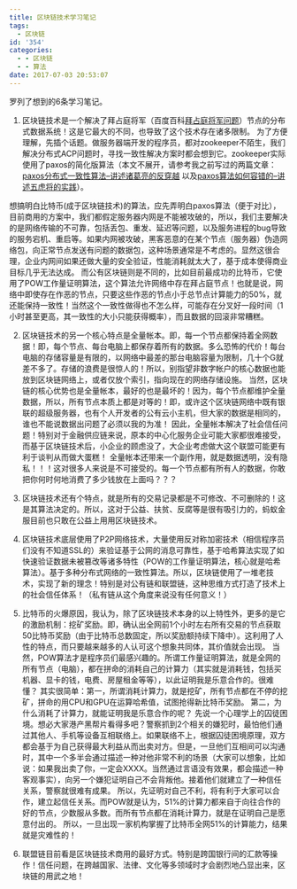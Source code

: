 ```yaml
---
title: 区块链技术学习笔记
tags:
  - 区块链
id: '354'
categories:
  - - 区块链
  - - 算法
date: 2017-07-03 20:53:07
---
```

罗列了想到的6条学习笔记。
<!-- more -->
1. 区块链技术是一个解决了拜占庭将军（百度百科[拜占庭将军问题](http://baike.baidu.com/link?url=AlDGv2eQB6dkraSO8TzN0XylxEfgSW_VN94FOooKYcJrYz9ttpRD1IRWnLA25tM_7QcK_kB_8IfINpYzdBMZcbw51ESxmr3tkC7r6O32EshJ_wL6PExj-UBUJCExD11CuFfoIfaRqzH04cVQAHKOamLbVqcKr-Y_NZhAj4wCNC3)）节点的分布式数据系统！这是它最大的不同，也导致了这个技术存在诸多限制。 为了方便理解，先插个话题。做服务器端开发的程序员，都对zookeeper不陌生，我们解决分布式ACP问题时，寻找一致性解决方案时都会想到它。zookeeper实际使用了paxos的简化版算法（本文不展开，请参考我之前写过的两篇文章：[paxos分布式一致性算法–讲述诸葛亮的反穿越](https://www.taohui.pub/2015/03/27/paxos%e5%88%86%e5%b8%83%e5%bc%8f%e4%b8%80%e8%87%b4%e6%80%a7%e7%ae%97%e6%b3%95-%e8%ae%b2%e8%bf%b0%e8%af%b8%e8%91%9b%e4%ba%ae%e7%9a%84%e5%8f%8d%e7%a9%bf%e8%b6%8a/) 以及[paxos算法如何容错的–讲述五虎将的实践](https://www.taohui.pub/2015/07/27/paxos%e7%ae%97%e6%b3%95%e5%a6%82%e4%bd%95%e5%ae%b9%e9%94%99%e7%9a%84-%e8%ae%b2%e8%bf%b0%e4%ba%94%e8%99%8e%e5%b0%86%e7%9a%84%e5%ae%9e%e8%b7%b5/)）。

想搞明白比特币(成于区块链技术)的算法，应先弄明白paxos算法（便于对比），目前商用的方案中，我们都假定服务器内网是不能被攻破的，所以，我们主要解决的是网络传输的不可靠，包括丢包、重发、延迟等问题，以及服务进程的bug导致的服务宕机、重启等。如果内网被攻破，黑客恶意的在某个节点（服务器）伪造网络包，向正常节点发送有问题的数据包，这种场景通常是不考虑的。显然这很合理，企业内网间如果还做大量的安全验证，性能消耗就太大了，基于成本使得商业目标几乎无法达成。 而公有区块链则是不同的，比如目前最成功的比特币，它使用了POW工作量证明算法，这个算法允许网络中存在拜占庭节点！也就是说，网络中即使存在作恶的节点，只要这些作恶的节点小于总节点计算能力的50%，就还能保持一致性！当然这个一致性做得也不怎么样，可能存在分叉好一段时间（1小时甚至更高，其一致性的大小只能获得概率），而且数据的回滚非常糟糕。 

2. 区块链技术的另一个核心特点是全量帐本。即，每一个节点都保持着全网数据！即，每个节点、每台电脑上都保存着所有的数据。多么恐怖的代价！每台电脑的存储容量是有限的，以网络中最差的那台电脑容量为限制，几十个G就差不多了。存储的浪费是很惊人的！所以，别指望非数字帐户的核心数据也能放到区块链网络上，或者仅放个索引，指向现在的网络存储设施。 当然，区块链的核心优势也是全量帐本，最好的也是最坏的！因为，每个节点都维护全量数据，所以，所有节点本质上都是对等的！即，或许这个区块链网络中既有银联的超级服务器，也有个人开发者的公有云小主机，但大家的数据是相同的，谁也不能说数据出问题了必须以我的为准！ 因此，全量帐本解决了社会信任问题！特别对于金融供应链来说，原本的中心化服务企业可能大家都很难接受，而基于区块链技术后，小企业的顾虑没了，大企业考虑做大这个联盟可能更有利于谈判从而做大蛋糕！ 全量帐本还带来一个副作用，就是数据透明，没有隐私！！！这对很多人来说是不可接受的。每一个节点都有所有人的数据，你敢把你何时何地消费了多少钱放在上面吗？？？ 

3. 区块链技术还有个特点，就是所有的交易记录都是不可修改、不可删除的！这是其算法决定的。所以，这对于公益、扶贫、反腐等是很有吸引力的，蚂蚁金服目前也只敢在公益上用用区块链技术。 

4. 区块链技术底层使用了P2P网络技术，大量使用反对称加密技术（相信程序员们没有不知道SSL的）来验证基于公网的消息可靠性，基于哈希算法实现了如快速验证数据未被篡改等诸多特性（POW的工作量证明算法，核心就是哈希算法）。基于多种分布式网络的一致性算法。所以，区块链使用了一堆老技术，实现了新的理念！特别是对公有链和联盟链，这种思维方式打造了技术上的社会信任体系！（私有链从这个角度来说没有任何意义！） 

5. 比特币的火爆原因，我认为，除了区块链技术本身的以上特性外，更多的是它的激励机制：挖矿奖励。即，确认出全网前1个小时左右所有交易的节点获取50比特币奖励（由于比特币总数固定，所以奖励额持续下降中）。这利用了人性的特点，而只要越来越多的人认可这个想象共同体，其价值就会出现。 当然，POW算法才是程序员们最感兴趣的。所谓工作量证明算法，就是全网的所有节点（电脑），都在拼命的消耗自己的计算力（其实就是消耗钱，包括买机器、显卡的钱，电费、房屋租金等等），以此证明我是乐意合作的。很难懂？ 其实很简单：第一，所谓消耗计算力，就是挖矿，所有节点都在不停的挖矿，拼命的用CPU和GPU在运算哈希值，试图抢得新比特币奖励。 第二，为什么消耗了计算力，就能证明我是乐意合作的呢？ 先说一个心理学上的囚徒困境。想必大家港产黑帮片看得多吧？警察抓到2个相关的嫌犯时，最怕他们通过其他人、手机等设备互相联络上。如果联络不上，根据囚徒困境原理，双方都会基于为自己获得最大利益从而出卖对方。但是，一旦他们互相间可以沟通时，其中一个多半会通过描述一种对他非常不利的场景（大家可以想象，比如说：如果我出卖了你，一定会XXXX。当然通过言语没有效果，都会描述一种客观事实），向另一个嫌犯证明自己不会背叛他。接着他们就建立了一种信任关系，警察就很难有成果。 所以，先证明对自己不利，将有利于大家可以合作，建立起信任关系。而POW就是认为，51%的计算力都来自于向往合作的好的节点，少数服从多数。而所有节点都在消耗计算力，就是在证明自己是愿意付出的。 所以，一旦出现一家机构掌握了比特币全网51%的计算能力，结果就是灾难性的！ 

6. 联盟链目前看是区块链技术商用的最好方式。特别是跨国银行间的汇款等操作！信任问题，在跨越国家、法律、文化等多领域时才会剧烈地凸显出来，区块链的用武之地！